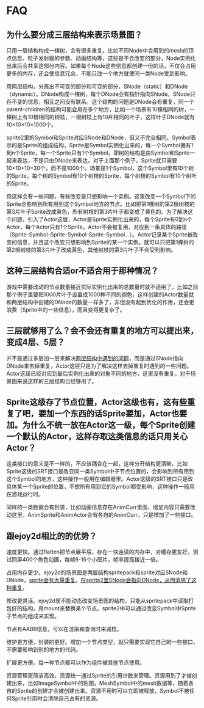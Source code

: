 # FAQ

## 为什么要分成三层结构来表示场景图？

只用一层结构构成一棵树，会有很多重复。比如不同Node中会用到的mesh的顶点信息、粒子发射器的参数、动画结构等，这些是不会改变的部分，Node实例化出来后会共享这部分内容。如果每个Node这些信息都创建一份的话，不仅会占用更多的内存，还会使信息冗余，不能只改一个地方就使同一类Node受到影响。

<a id="twolayer"></a>用两层结构，分离出不可变的部分和可变的部分，SNode（static）和DNode（dynamic）。DNode构成一棵树，每个DNode会有指针指向SNode。SNode只存不变的信息，相互之间没有联系。这个结构的问题是DNode会有重复，同一个parent-children的结构可能会用在多个地方，比如一个场景有10棵相同的树，一棵树上有10根相同的树枝，一根树枝上有10片相同的叶子，这样叶子DNode就有10×10×10=1000个。

sprite2里的Symbol和Sprite对应SNode和DNode，但又不完全相同。<a id="spr_sym"></a>Symbol表示的是Sprite的组成结构，Sprite是Symbol实例化出来的，每一个Symbol拥有1到n个Sprite，每一个Sprite只有1个Symbol。即树的结构是由Symbol和Sprite一起来表达，不是只由DNode来表达。对于上面那个例子，Sprite就只需要10+10+10=30个，而不是1000个。场景是1个Symbol，这个Symbol里有10个树的Sprite，每个树的Symbol有10个树枝的Sprite，每个树枝的Symbol有10个树叶的Sprite。

但这样会有一些问题，有些改变是只想影响一个实例。这里改变一个Symbol下的Sprite会影响到所有用到这个Symbol地方的节点。比如把第1棵树的第2根树枝的第3片叶子Sprite改成黄色，所有树枝的第3片叶子都变成了黄色的。为了解决这个问题，引入了Actor这层，Actor是Sprite实例化出来的，每个Sprite有0到n个Actor，每个Actor只有1个Sprite。Actor不会被复用，对应到一条具体的路径（Sprite-Symbol-Sprite-Symbol-Sprite-Symbol...）。Actor记录某个Sprite被改变的信息，并且这个改变只想影响到Sprite的某一个实例。就可以只把第1棵树的第2根树枝的第3片叶子改成黄色，其他树枝的第3片叶子不会受到影响。


## 这种三层结构合适or不适合用于那种情况？

游戏中需要改动的节点数量接近实际实例化出来的总数量时就不适用了，比如之前那个例子里要把1000片叶子设置成1000种不同的颜色，这样创建的Actor数量就和两层结构中创建的DNode的数量一样多了，非但没有起到优化的作用，还会更浪费（Sprite中的一些信息），而且变得更复杂了。


## 三层就够用了么？会不会还有重复的地方可以提出来，变成4层、5层？

并不是通过多层加一层来解决[两层结构中遇到的问题](#twolayer)，而是通过SNode指向DNode来去掉重复，Actor这层只是为了解决这样去掉重复时遇到的一些问题。Actor这级已经对应到最后实例化出来的对象不同的地方，这里没有重复。对于场景图来说这样的三层结构已经够用了。


## Sprite这级存了节点位置，Actor这级也有，这有些重复了吧，要加一个东西的话Sprite要加，Actor也要加。为什么不统一放在Actor这一级，每个Sprite创建一个默认的Actor，这样存取这类信息的话只用关心Actor？

这类接口的意义是不一样的，不应该耦合在一起，这样分开结构更清晰。比如Sprite这级的SRT接口是改变同一类Symbol中子节点位置的，会影响到所有用到这个Symbol的地方，这种操作一般用在编辑器里。Actor这级的SRT接口只是改具体某一个Sprite的位置，不想所有用到它的Symbol都受影响，这种操作一般用在游戏运行时。

同样的一类数据会有封装，比如动画信息存在AnimCurr里面，增加内容只需要改动这里。AnimSprite和AnimActor会有各自的AnimCurr，只是增加了一些接口。


## 跟ejoy2d相比的的优势？

速度更快。通过flatten把节点展平后，存在一块连读的内存中，对缓存更友好。测试同屏400个角色动画，每帧8-16个小图片，帧率提高接近一倍。

占用内存更少。ejoy2d的场景图是两层结构spritepack和sprite对应SNode和DNode，[sprite会有大量重复](#twolayer)。[在sprite2里SNode会指向DNode，从而消除了这种重复](#spr_sym)。

修改更灵活。ejoy2d里不能动态改变场景图的结构，只能从spritepack中读取打包好的结构，用mount来替换某个节点。sprite2中可以通过改变Symbol中Sprite子节点的组成来实现。

节点有AABB信息，可以在渲染和查询时来减枝。

维护更方便，封装的更好。增加一个节点类型，就只需要实现它自己的一些接口，不需要影响到别的地方的代码。

扩展更方便。每一种节点都可以作为组件被其他节点使用。

资源管理更简洁高效。资源统一通过Sprite的引用计数来管理。资源用到了才被创建出来，比如ImageSymbol中的贴图，MeshSymbol中的mesh数据等，随着各自的Sprite的创建才会被创建出来。资源不用时可以立即被释放，Symbol不被任何Sprite引用时会清除自己占有的资源。